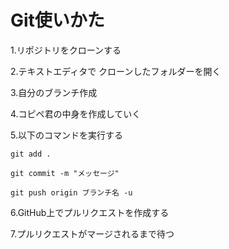 # Git使いかた

1.リポジトリをクローンする

2.テキストエディタで クローンしたフォルダーを開く

3.自分のブランチ作成

4.コピペ君の中身を作成していく

5.以下のコマンドを実行する 
	
	git add .  
	
	git commit -m "メッセージ" 
	
	git push origin ブランチ名 -u

6.GitHub上でプルリクエストを作成する

7.プルリクエストがマージされるまで待つ
